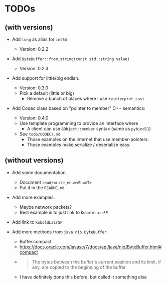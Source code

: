 # TODOs

## (with versions)

* Add `long` as alias for `int64`
  - Version: 0.2.2
  
* Add `ByteBuffer::from_string(const std::string value)`
  - Version: 0.2.3

* Add support for little/big endian.
  - Version: 0.3.0
  - Pick a default (little or big)
    - Remove a bunch of places where I use `reinterpret_cast`

* Add Codec class based on "pointer to member" C++ semantics:
  - Version: 0.4.0
  - Use template programming to provide an interface where 
    - A client can use `&Object::member` syntax (same as `pybind11`)
  - See `todo/CODECs.md`
    - Those examples on the internet that use member-pointers.
    - Those examples make serialize / deserialize easy.
  
## (without versions)

* Add some documentation.
  - Document `read/write_enum<EnumT>`
  - Put it in the `README.md`
  
* Add more examples.
  - Maybe network packets?
  - Best example is to just link to `KoboldLairSP`
  
* Add link to `KoboldLairSP`

* Add more methods from `java.nio.ByteBuffer`
  * Buffer.compact
  * https://docs.oracle.com/javase/7/docs/api/java/nio/ByteBuffer.html#compact
  * > The bytes between the buffer's current position and its limit, if any, are copied to the beginning of the buffer.
  * I have definitely done this before, but called it something else
